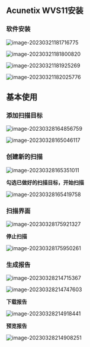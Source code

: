 ## Acunetix WVS11安装

### 软件安装

![image-20230321181716775](https://raw.githubusercontent.com/yzl-eng/blogImage/main/img/202401311855817.png)

![image-20230321181800820](https://raw.githubusercontent.com/yzl-eng/blogImage/main/img/202401311855706.png)



![image-20230321181925269](https://raw.githubusercontent.com/yzl-eng/blogImage/main/img/202401311856683.png)

![image-20230321182025776](https://raw.githubusercontent.com/yzl-eng/blogImage/main/img/202401311856515.png)



## 基本使用



### 添加扫描目标

![image-20230328164856759](https://raw.githubusercontent.com/yzl-eng/blogImage/main/img/202401311856820.png)



![image-20230328165046117](https://raw.githubusercontent.com/yzl-eng/blogImage/main/img/202401311856797.png)

### 创建新的扫描

![image-20230328165351011](https://raw.githubusercontent.com/yzl-eng/blogImage/main/img/202401311856655.png)



**勾选已做好的扫描目标，开始扫描**

![image-20230328165419758](https://raw.githubusercontent.com/yzl-eng/blogImage/main/img/202401311856528.png)

### 扫描界面

![image-20230328175921327](https://raw.githubusercontent.com/yzl-eng/blogImage/main/img/202401311856287.png)

**停止扫描**

![image-20230328175950261](https://raw.githubusercontent.com/yzl-eng/blogImage/main/img/202401311856712.png)

### 生成报告

![image-20230328214715367](https://raw.githubusercontent.com/yzl-eng/blogImage/main/img/202401311856323.png)

![image-20230328214747603](https://raw.githubusercontent.com/yzl-eng/blogImage/main/img/202401311856752.png)

**下载报告**

![image-20230328214918441](https://raw.githubusercontent.com/yzl-eng/blogImage/main/img/202401311856402.png)

**预览报告**

![image-20230328214908251](https://raw.githubusercontent.com/yzl-eng/blogImage/main/img/202401311857097.png)